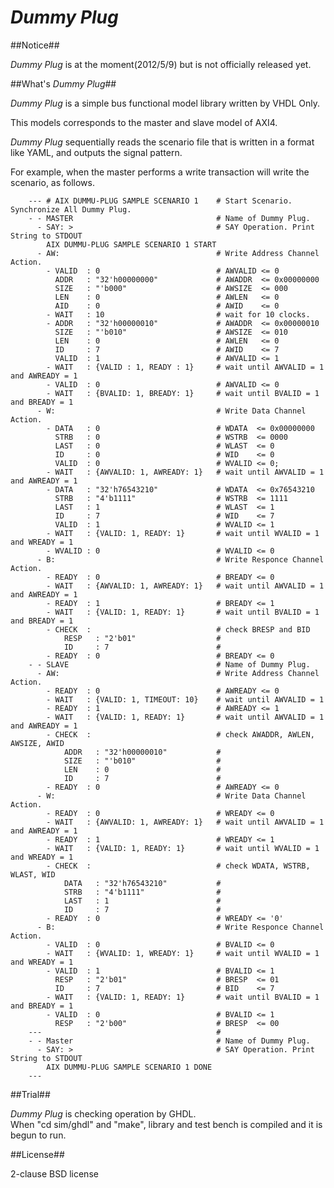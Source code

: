 *Dummy Plug*
============

##Notice##

*Dummy Plug* is at the moment(2012/5/9) but is not officially released yet.

##What's *Dummy Plug*##

*Dummy Plug* is a simple bus functional model library written by VHDL Only.  

This models corresponds to the master and slave model of AXI4. 

*Dummy Plug* sequentially reads the scenario file that is written in a format like YAML, 
and outputs the signal pattern.

For example, when the master performs a write transaction will write the scenario, as follows.

        --- # AIX DUMMU-PLUG SAMPLE SCENARIO 1    # Start Scenario. Synchronize All Dummy Plug.
        - - MASTER                                # Name of Dummy Plug.
          - SAY: >                                # SAY Operation. Print String to STDOUT
            AIX DUMMU-PLUG SAMPLE SCENARIO 1 START
          - AW:                                   # Write Address Channel Action.
            - VALID  : 0                          # AWVALID <= 0
              ADDR   : "32'h00000000"             # AWADDR  <= 0x00000000
              SIZE   : "'b000"                    # AWSIZE  <= 000
              LEN    : 0                          # AWLEN   <= 0
              AID    : 0                          # AWID    <= 0
            - WAIT   : 10                         # wait for 10 clocks.
            - ADDR   : "32'h00000010"             # AWADDR  <= 0x00000010
              SIZE   : "'b010"                    # AWSIZE  <= 010
              LEN    : 0                          # AWLEN   <= 0
              ID     : 7                          # AWID    <= 7
              VALID  : 1                          # AWVALID <= 1
            - WAIT   : {VALID : 1, READY : 1}     # wait until AWVALID = 1 and AWREADY = 1
            - VALID  : 0                          # AWVALID <= 0
            - WAIT   : {BVALID: 1, BREADY: 1}     # wait until BVALID = 1 and BREADY = 1
          - W:                                    # Write Data Channel Action.
            - DATA   : 0                          # WDATA  <= 0x00000000
              STRB   : 0                          # WSTRB  <= 0000
              LAST   : 0                          # WLAST  <= 0
              ID     : 0                          # WID    <= 0
              VALID  : 0                          # WVALID <= 0;
            - WAIT   : {AWVALID: 1, AWREADY: 1}   # wait until AWVALID = 1 and AWREADY = 1
            - DATA   : "32'h76543210"             # WDATA  <= 0x76543210
              STRB   : "4'b1111"                  # WSTRB  <= 1111
              LAST   : 1                          # WLAST  <= 1
              ID     : 7                          # WID    <= 7
              VALID  : 1                          # WVALID <= 1
            - WAIT   : {VALID: 1, READY: 1}       # wait until WVALID = 1 and WREADY = 1
            - WVALID : 0                          # WVALID <= 0
          - B:                                    # Write Responce Channel Action.
            - READY  : 0                          # BREADY <= 0
            - WAIT   : {AWVALID: 1, AWREADY: 1}   # wait until AWVALID = 1 and AWREADY = 1
            - READY  : 1                          # BREADY <= 1
            - WAIT   : {VALID: 1, READY: 1}       # wait until BVALID = 1 and BREADY = 1
            - CHECK  :                            # check BRESP and BID
                RESP   : "2'b01"                  # 
                ID     : 7                        #
            - READY  : 0                          # BREADY <= 0
        - - SLAVE                                 # Name of Dummy Plug.
          - AW:                                   # Write Address Channel Action.
            - READY  : 0                          # AWREADY <= 0
            - WAIT   : {VALID: 1, TIMEOUT: 10}    # wait until AWVALID = 1
            - READY  : 1                          # AWREADY <= 1
            - WAIT   : {VALID: 1, READY: 1}       # wait until AWVALID = 1 and AWREADY = 1
            - CHECK  :                            # check AWADDR, AWLEN, AWSIZE, AWID
                ADDR   : "32'h00000010"           # 
                SIZE   : "'b010"                  #
                LEN    : 0                        #
                ID     : 7                        #
            - READY  : 0                          # AWREADY <= 0
          - W:                                    # Write Data Channel Action.
            - READY  : 0                          # WREADY <= 0
            - WAIT   : {AWVALID: 1, AWREADY: 1}   # wait until AWVALID = 1 and AWREADY = 1
            - READY  : 1                          # WREADY <= 1
            - WAIT   : {VALID: 1, READY: 1}       # wait until WVALID = 1 and WREADY = 1
            - CHECK  :                            # check WDATA, WSTRB, WLAST, WID
                DATA   : "32'h76543210"           # 
                STRB   : "4'b1111"                #
                LAST   : 1                        #
                ID     : 7                        #
            - READY  : 0                          # WREADY <= '0'
          - B:                                    # Write Responce Channel Action.
            - VALID  : 0                          # BVALID <= 0
            - WAIT   : {WVALID: 1, WREADY: 1}     # wait until WVALID = 1 and WREADY = 1
            - VALID  : 1                          # BVALID <= 1
              RESP   : "2'b01"                    # BRESP  <= 01
              ID     : 7                          # BID    <= 7
            - WAIT   : {VALID: 1, READY: 1}       # wait until BVALID = 1 and BREADY = 1
            - VALID  : 0                          # BVALID <= 1
              RESP   : "2'b00"                    # BRESP  <= 00
        ---                                       # 
        - - Master                                # Name of Dummy Plug.
          - SAY: >                                # SAY Operation. Print String to STDOUT
            AIX DUMMU-PLUG SAMPLE SCENARIO 1 DONE
        ---

##Trial##

*Dummy Plug* is checking operation by GHDL.  
When "cd sim/ghdl" and "make",  library and test bench is compiled and it is begun to run.

##License##

2-clause BSD license


